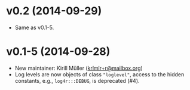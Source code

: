 v0.2 (2014-09-29)
===

* Same as v0.1-5.

v0.1-5 (2014-09-28)
===

* New maintainer: Kirill Müller (krlmlr+r@mailbox.org)
* Log levels are now objects of class `"loglevel"`, access to the hidden
  constants, e.g., `log4r:::DEBUG`, is deprecated (#4).
